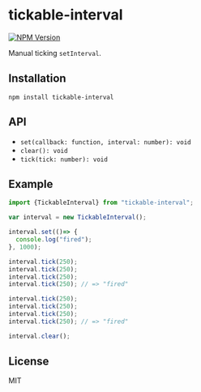 # tickable-interval
[![NPM Version](http://img.shields.io/npm/v/tickable-interval.svg?style=flat)](https://www.npmjs.org/package/tickable-interval)

Manual ticking `setInterval`.

## Installation

```
npm install tickable-interval
```

## API

- `set(callback: function, interval: number): void`
- `clear(): void`
- `tick(tick: number): void`

## Example

```javascript
import {TickableInterval} from "tickable-interval";

var interval = new TickableInterval();

interval.set(()=> {
  console.log("fired");
}, 1000);

interval.tick(250);
interval.tick(250);
interval.tick(250);
interval.tick(250); // => "fired"

interval.tick(250);
interval.tick(250);
interval.tick(250);
interval.tick(250); // => "fired"

interval.clear();
```

## License

MIT
